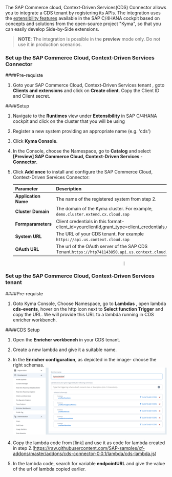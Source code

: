 
The SAP Commerce cloud, Context-Driven Services(CDS) Connector allows you to integrate a CDS tenant by registering its APIs.  The integration uses the [extensibility features](https://help.sap.com/viewer/0815bc232f5140bba54a58ab15c82e99/Current/en-US/9ed15aa6eac34b948693955da0c90174.html) available in the SAP C/4HANA cockpit based on concepts and solutions from the open-source project "Kyma", so that you can easily develop Side-by-Side extensions. 

> **NOTE**: The integration is possible in the **preview** mode only. Do not use it in production scenarios.

### Set up the SAP Commerce Cloud, Context-Driven Services Connector

####Pre-requiste
1. Goto your SAP Commerce Cloud, Context-Driven Services tenant , goto **Clients and extensions** and click on **Create client**. Copy the Client ID and Client secret.

####Setup
1. Navigate to the **Runtimes** view under **Extensibility** in SAP C/4HANA cockpit and click on the cluster that you will be using
2. Register a new system providing an appropriate name (e.g. 'cds')
3. Click **Kyma Console**.
4. In the Console, choose the Namespace, go to **Catalog** and select **[Preview] SAP Commerce Cloud, Context-Driven Services - Connector**.
5. Click **Add once** to install and configure the SAP Commerce Cloud, Context-Driven Services Connector:

    | Parameter            | Description                                                                                    |
    | -------------------- | ---------------------------------------------------------------------------------------------- |
    | **Application Name** | The name of the registered system from step 2.                                                 |
    | **Cluster Domain**   | The domain of the Kyma cluster. For example, `demo.cluster.extend.cx.cloud.sap`                |
    | **Formparameters**   | Client credentials in this format- client_id=yourclientId,grant_type=client_credentials,client_secret=yoursecret    
    | **System URL**       | The URL of your CDS tenant. For example `https://api.us.context.cloud.sap` |
    | **OAuth URL**        | The url of the OAuth server of the SAP CDS Tenant.`https://htp741143850.api.us.context.cloud.sap/uaa/oauth/token`   
                                                       
                                                       |


### Set up the SAP Commerce Cloud, Context-Driven Services tenant

####Pre-requiste
1. Goto Kyma Console, Choose Namespace, go to **Lambdas** , open lambda **cds-events**, hover on the http icon next to **Select function Trigger** and copy the URL. We will provide this URL to a lambda running in CDS enricher workbench.

####CDS Setup
1. Open the **Enricher workbench** in your CDS tenant.

2. Create a new lambda and give it a suitable name.
3. In the **Enricher configuration**, as depicted in the image- choose the right schemas.
![schema](./assets/cds-lambda-schema.png)

4. Copy the lambda code from [link] and use it as code for lambda created in step 2.(https://raw.githubusercontent.com/SAP-samples/xf-addons/master/addons/cds-connector-0.0.1/lambda/cds-lambda.js)

5. In the lambda code, search for variable **endpointURL** and give the value of the url of lambda copied earlier.